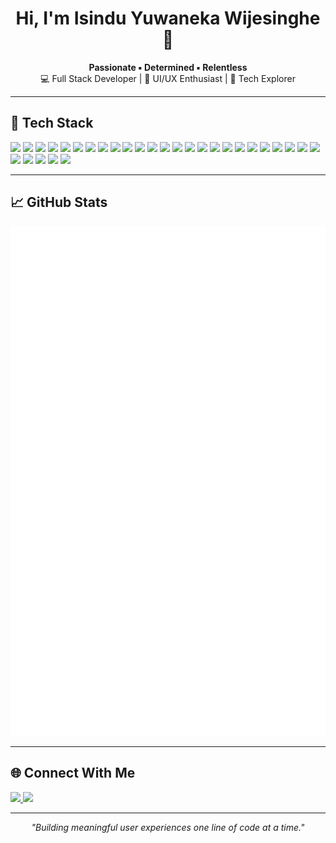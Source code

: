 <h1 align="center">Hi, I'm Isindu Yuwaneka Wijesinghe 👋</h1>

<p align="center">
  <b>Passionate ▪️ Determined ▪️ Relentless</b><br>
  💻 Full Stack Developer | 🎨 UI/UX Enthusiast | 🚀 Tech Explorer
</p>

---

## 🔧 Tech Stack


<p>
  <img src="https://img.shields.io/badge/Java-ED8B00?style=flat&logo=openjdk&logoColor=white"/>
<img src="https://img.shields.io/badge/Kotlin-7F52FF?style=flat&logo=kotlin&logoColor=white"/>
<img src="https://img.shields.io/badge/Android%20Studio-3DDC84?style=flat&logo=android-studio&logoColor=white"/>
<img src="https://img.shields.io/badge/HTML5-E34F26?style=flat&logo=html5&logoColor=white"/>
<img src="https://img.shields.io/badge/PHP-777BB4?style=flat&logo=php&logoColor=white"/>
<img src="https://img.shields.io/badge/JavaScript-F7DF1E?style=flat&logo=javascript&logoColor=black"/>
<img src="https://img.shields.io/badge/React-20232A?style=flat&logo=react&logoColor=61DAFB"/>
<img src="https://img.shields.io/badge/Node.js-339933?style=flat&logo=node.js&logoColor=white"/>
<img src="https://img.shields.io/badge/Express.js-000000?style=flat&logo=express&logoColor=white"/>
<img src="https://img.shields.io/badge/MySQL-4479A1?style=flat&logo=mysql&logoColor=white"/>
<img src="https://img.shields.io/badge/phpMyAdmin-F89820?style=flat&logo=phpmyadmin&logoColor=white"/>
<img src="https://img.shields.io/badge/MongoDB-4EA94B?style=flat&logo=mongodb&logoColor=white"/>
<img src="https://img.shields.io/badge/Apache-D22128?style=flat&logo=apache&logoColor=white"/>
<img src="https://img.shields.io/badge/Figma-000000?style=flat&logo=figma&logoColor=white"/>
<img src="https://img.shields.io/badge/VS%20Code-007ACC?style=flat&logo=visual-studio-code&logoColor=white"/>
<img src="https://img.shields.io/badge/Git-F05032?style=flat&logo=git&logoColor=white"/>
<img src="https://img.shields.io/badge/C++-00599C?style=flat&logo=c%2b%2b&logoColor=white"/>
<img src="https://img.shields.io/badge/CMake-064F8C?style=flat&logo=cmake&logoColor=white"/>
<img src="https://img.shields.io/badge/Swift-FA7343?style=flat&logo=swift&logoColor=white"/>
<img src="https://img.shields.io/badge/C-A8B9CC?style=flat&logo=c&logoColor=white"/>
<img src="https://img.shields.io/badge/Dart-0175C2?style=flat&logo=dart&logoColor=white"/>
<img src="https://img.shields.io/badge/Flutter-02569B?style=flat&logo=flutter&logoColor=white"/>
<img src="https://img.shields.io/badge/C%23-239120?style=flat&logo=c-sharp&logoColor=white"/>
<img src="https://img.shields.io/badge/.NET-512BD4?style=flat&logo=dotnet&logoColor=white"/>
<img src="https://img.shields.io/badge/ASP.NET%20Core-512BD4?style=flat&logo=dotnet&logoColor=white"/>
<img src="https://img.shields.io/badge/EF%20Core-512BD4?style=flat&logo=dotnet&logoColor=white"/>
<img src="https://img.shields.io/badge/SQL%20Server-CC2927?style=flat&logo=microsoftsqlserver&logoColor=white"/>
<img src="https://img.shields.io/badge/Visual%20Studio-5C2D91?style=flat&logo=visual-studio&logoColor=white"/>
<img src="https://img.shields.io/badge/Bootstrap-7952B3?style=flat&logo=bootstrap&logoColor=white"/>
<img src="https://img.shields.io/badge/Chart.js-FF6384?style=flat&logo=chartdotjs&logoColor=white"/>
  
</p>

---

## 📈 GitHub Stats

<p align="center">
  <img src="https://github.com/iszzy0wijesinghe/iszzy0wijesinghe/blob/main/github-metrics.svg" alt="GitHub Metrics" />
</p>

---

## 🌐 Connect With Me

<p>
  <a href="mailto:isinduyuwaneka@gmail.com">
    <img src="https://img.shields.io/badge/Email-D14836?style=for-the-badge&logo=gmail&logoColor=white"/>
  </a>
  <a href="https://www.behance.net/isinduyuwaneka" target="_blank">
  <img src="https://img.shields.io/badge/Behance-1769FF?style=for-the-badge&logo=behance&logoColor=white"/>
</a>
</p>

---

<p align="center">
  <i>"Building meaningful user experiences one line of code at a time."</i>
</p>

